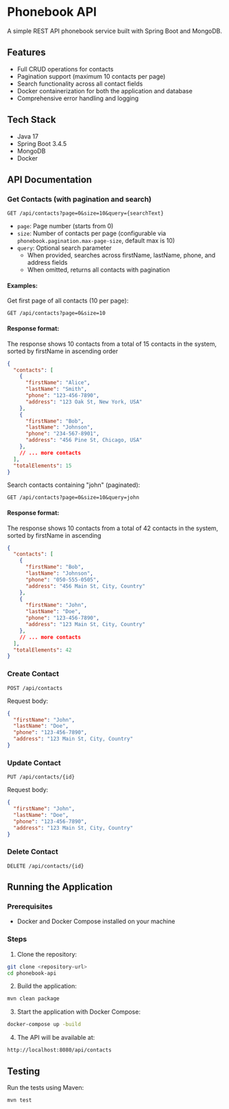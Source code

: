 # Phonebook API

A simple REST API phonebook service built with Spring Boot and MongoDB.

## Features

- Full CRUD operations for contacts
- Pagination support (maximum 10 contacts per page)
- Search functionality across all contact fields
- Docker containerization for both the application and database
- Comprehensive error handling and logging

## Tech Stack

- Java 17
- Spring Boot 3.4.5
- MongoDB
- Docker

## API Documentation

### Get Contacts (with pagination and search)
```
GET /api/contacts?page=0&size=10&query={searchText}
```
- `page`: Page number (starts from 0)
- `size`: Number of contacts per page (configurable via `phonebook.pagination.max-page-size`, default max is 10)
- `query`: Optional search parameter
    - When provided, searches across firstName, lastName, phone, and address fields
    - When omitted, returns all contacts with pagination

#### Examples:
Get first page of all contacts (10 per page):
```
GET /api/contacts?page=0&size=10
```
#### Response format:
The response shows 10 contacts from a total of 15 contacts in the system, sorted by firstName in ascending order
```json
{
  "contacts": [
    {
      "firstName": "Alice",
      "lastName": "Smith",
      "phone": "123-456-7890",
      "address": "123 Oak St, New York, USA"
    },
    {
      "firstName": "Bob",
      "lastName": "Johnson",
      "phone": "234-567-8901",
      "address": "456 Pine St, Chicago, USA"
    },
    // ... more contacts
  ],
  "totalElements": 15
}
```

Search contacts containing "john" (paginated):
```
GET /api/contacts?page=0&size=10&query=john
```
#### Response format:
The response shows 10 contacts from a total of 42 contacts in the system, sorted by firstName in ascending
```json
{
  "contacts": [
    {
      "firstName": "Bob",
      "lastName": "Johnson",
      "phone": "050-555-0505",
      "address": "456 Main St, City, Country"
    },
    {
      "firstName": "John",
      "lastName": "Doe",
      "phone": "123-456-7890",
      "address": "123 Main St, City, Country"
    },
    // ... more contacts
  ],
  "totalElements": 42
}
```

### Create Contact
```
POST /api/contacts
```
Request body:
```json
{
  "firstName": "John",
  "lastName": "Doe",
  "phone": "123-456-7890",
  "address": "123 Main St, City, Country"
}
```

### Update Contact
```
PUT /api/contacts/{id}
```
Request body:
```json
{
  "firstName": "John",
  "lastName": "Doe",
  "phone": "123-456-7890",
  "address": "123 Main St, City, Country"
}
```

### Delete Contact
```
DELETE /api/contacts/{id}
```

## Running the Application

### Prerequisites
- Docker and Docker Compose installed on your machine

### Steps

1. Clone the repository:
```bash
git clone <repository-url>
cd phonebook-api
```

2. Build the application:
```bash
mvn clean package
```

3. Start the application with Docker Compose:
```bash
docker-compose up -build
```

4. The API will be available at:
```
http://localhost:8080/api/contacts
```

## Testing

Run the tests using Maven:
```bash
mvn test
```